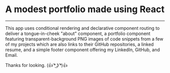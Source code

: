 # A modest portfolio made using React

***

This app uses conditional rendering and declarative component routing to deliver a tongue-in-cheek "about" component, a portfolio component featuring transparent-background PNG images of code snippets from a few of my projects which are also links to their GitHub repositories, a linked resume, and a simple footer component offering my LinkedIn, GitHub, and Email. 

Thanks for looking. (👍 ͡❛ ͜ʖ ͡❛)👍